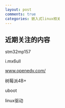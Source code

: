 ```yaml
---
layout: post
comments: true
categories: 嵌入式linux相关
---
```


## 近期关注的内容

stm32mp157

i.mx6ull

www.openedv.com/

树莓派4B+

uboot

linux驱动